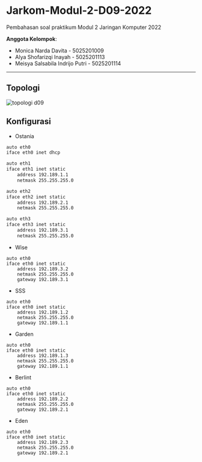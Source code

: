 # Jarkom-Modul-2-D09-2022

Pembahasan soal praktikum Modul 2 Jaringan Komputer 2022

**Anggota Kelompok**:

- Monica Narda Davita - 5025201009
- Alya Shofarizqi Inayah - 5025201113
- Meisya Salsabila Indrijo Putri - 5025201114
---

## Topologi
![topologi d09](https://user-images.githubusercontent.com/96837287/198829490-0474bd38-4087-4563-9ab3-9e9ff0b3ebc8.jpg)

## Konfigurasi
- Ostania
```sh
auto eth0
iface eth0 inet dhcp

auto eth1
iface eth1 inet static
	address 192.189.1.1
	netmask 255.255.255.0

auto eth2
iface eth2 inet static
	address 192.189.2.1
	netmask 255.255.255.0

auto eth3
iface eth3 inet static
	address 192.189.3.1
	netmask 255.255.255.0
```

- Wise
```
auto eth0
iface eth0 inet static
	address 192.189.3.2
	netmask 255.255.255.0
	gateway 192.189.3.1
```

- SSS
```
auto eth0
iface eth0 inet static
	address 192.189.1.2
	netmask 255.255.255.0
	gateway 192.189.1.1
```

- Garden
```
auto eth0
iface eth0 inet static
	address 192.189.1.3
	netmask 255.255.255.0
	gateway 192.189.1.1
```

- Berlint
```
auto eth0
iface eth0 inet static
	address 192.189.2.2
	netmask 255.255.255.0
	gateway 192.189.2.1
```

- Eden
```
auto eth0
iface eth0 inet static
	address 192.189.2.3
	netmask 255.255.255.0
	gateway 192.189.2.1
```
